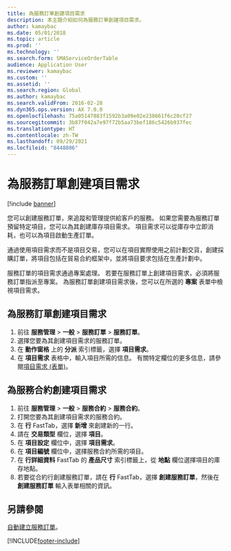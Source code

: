 ```yaml
---
title: 為服務訂單創建項目需求
description: 本主題介紹如何為服務訂單創建項目需求。
author: kamaybac
ms.date: 05/01/2018
ms.topic: article
ms.prod: ''
ms.technology: ''
ms.search.form: SMAServiceOrderTable
audience: Application User
ms.reviewer: kamaybac
ms.custom: ''
ms.assetid: ''
ms.search.region: Global
ms.author: kamaybac
ms.search.validFrom: 2016-02-28
ms.dyn365.ops.version: AX 7.0.0
ms.openlocfilehash: 75a05147883f1592b3a09e02e238661f6c20cf27
ms.sourcegitcommit: 3b87f042a7e97f72b5aa73bef186c5426b937fec
ms.translationtype: HT
ms.contentlocale: zh-TW
ms.lasthandoff: 09/29/2021
ms.locfileid: "8448806"
---
```

# <a name="create-item-requirements-for-service-orders"></a>為服務訂單創建項目需求

[!include [banner](../includes/banner.md)]

您可以創建服務訂單，來追蹤和管理提供給客戶的服務。 如果您需要為服務訂單預留特定項目，您可以為其創建庫存項目需求。 項目需求可以從庫存中立即消耗，也可以為項目啟動生產訂單。

通過使用項目需求而不是項目交易，您可以在項目實際使用之前計劃交貨，創建採購訂單，將項目包括在貿易合約框架中，並將項目要求包括在生產計劃中。

服務訂單的項目需求通過專案處理。 若要在服務訂單上創建項目需求，必須將服務訂單指派至專案。 為服務訂單創建項目需求後，您可以在所選的 **專案** 表單中檢視項目需求。

## <a name="create-an-item-requirement-for-a-service-order"></a>為服務訂單創建項目需求

1. 前往 **服務管理** \> **一般** \> **服務訂單** \> **服務訂單**。
1. 選擇您要為其創建項目需求的服務訂單。
1. 在 **動作窗格** 上的 **分派** 索引標籤，選擇 **項目需求**。
1. 在 **項目需求** 表格中，輸入項目所需的信息。 有關特定欄位的更多信息，請參閱[項目需求 (表單)](https://technet.microsoft.com/library/aa552021\(v=ax.60\))。

## <a name="create-an-item-requirement-for-a-service-agreement"></a>為服務合約創建項目需求

1. 前往 **服務管理** \> **一般** \> **服務合約** \> **服務合約**。
1. 打開您要為其創建項目需求的服務合約。
1. 在 **行** FastTab，選擇 **新增** 來創建新的一行。
1. 請在 **交易類型** 欄位，選擇 **項目**。
1. 在 **項目設定** 欄位中，選擇 **項目需求**。
1. 在 **項目編號** 欄位中，選擇服務合約所需的項目。
1. 在 **行詳細資料** FastTab 的 **產品尺寸** 索引標籤上，從 **地點** 欄位選擇項目的庫存地點。
1. 若要從合約行創建服務訂單，請在 **行** FastTab，選擇 **創建服務訂單**，然後在 **創建服務訂單** 輸入表單相關的資訊。

## <a name="see-also"></a>另請參閱

[自動建立服務訂單](create-service-orders-automatically.md)。

[!INCLUDE[footer-include](../../includes/footer-banner.md)]
